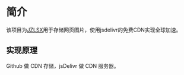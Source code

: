 # 简介

该项目为[JZLSX](https://unijzlsx.cn/)用于存储网页图片，使用jsdelivr的免费CDN实现全球加速。

## 实现原理

Github 做 CDN 存储，jsDelivr 做 CDN 服务器。
